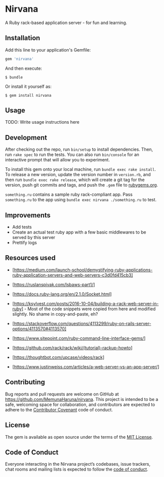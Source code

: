 # Nirvana

A Ruby rack-based application server - for fun and learning.

## Installation

Add this line to your application's Gemfile:

```ruby
gem 'nirvana'
```

And then execute:

    $ bundle

Or install it yourself as:

    $ gem install nirvana

## Usage

TODO: Write usage instructions here

## Development

After checking out the repo, run `bin/setup` to install dependencies. Then, run `rake spec` to run the tests. You can also run `bin/console` for an interactive prompt that will allow you to experiment.

To install this gem onto your local machine, run `bundle exec rake install`. To release a new version, update the version number in `version.rb`, and then run `bundle exec rake release`, which will create a git tag for the version, push git commits and tags, and push the `.gem` file to [rubygems.org](https://rubygems.org).

`something.ru` contains a sample ruby rack-compliant app. Pass `something.ru` to the app using `bundle exec nirvana ./something.ru` to test.

## Improvements
- Add tests
- Create an actual test ruby app with a few basic middlewares to be served by this server
- Prettify logs

## Resources used
- [https://medium.com/launch-school/demystifying-ruby-applications-ruby-application-servers-and-web-servers-c3d0fd415cb3]

- [https://ruslanspivak.com/lsbaws-part1/]

- [https://docs.ruby-lang.org/en/2.1.0/Socket.html]

- [https://ksylvest.com/posts/2016-10-04/building-a-rack-web-server-in-ruby] - Most of the code snippets were copied from here and modified slightly. No shame in copy-and-paste, eh?

- [https://stackoverflow.com/questions/4113299/ruby-on-rails-server-options/4113570#4113570]

- [https://www.sitepoint.com/ruby-command-line-interface-gems/]

- [https://github.com/rack/rack/wiki/(tutorial)-rackup-howto]

- [https://thoughtbot.com/upcase/videos/rack]

- [https://www.justinweiss.com/articles/a-web-server-vs-an-app-server/]

## Contributing

Bug reports and pull requests are welcome on GitHub at https://github.com/MemunaHaruna/nirvana. This project is intended to be a safe, welcoming space for collaboration, and contributors are expected to adhere to the [Contributor Covenant](http://contributor-covenant.org) code of conduct.

## License

The gem is available as open source under the terms of the [MIT License](http://opensource.org/licenses/MIT).

## Code of Conduct

Everyone interacting in the Nirvana project’s codebases, issue trackers, chat rooms and mailing lists is expected to follow the [code of conduct](https://github.com/MemunaHaruna/nirvana/blob/master/CODE_OF_CONDUCT.md).
